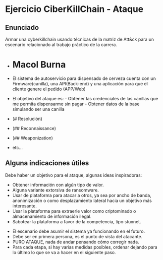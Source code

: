 # Ejercicio CiberKillChain - Ataque

## Enunciado

Armar una cyberkillchain usando técnicas de la matriz de Att&ck para un escenario relacionado al trabajo práctico de la carrera.

 * # Macol Burna
 * El sistema de autoservicio para dispensado de cerveza cuenta con un Firmware(canilla), una API(Back-end) y una aplicación para que el cliente genere el pedido (APP/Web)
 * El objetivo del ataque es:
       - Obtener las credenciales de las canillas que me permita dispensarme sin pagar
       - Obtener datos de la base simulando ser una canilla

 * (# Resolución)
 * (## Reconnaissance)
 * (## Weaponization)
 * etc...

## Alguna indicaciones útiles

Debe haber un objetivo para el ataque, algunas ideas inspiradoras:

* Obtener información con algún tipo de valor.
* Alguna variante extorsiva de ransomware.
* Usar de plataforma para atacar a otros, ya sea por ancho de banda, anonimización o como desplazamiento lateral hacia un objetivo más interesante.
* Usar la plataforma para extraerle valor como criptominado o almacenamiento de información ilegal.
* Sabotear la plataforma a favor de la competencia, tipo stuxnet.

- El escenario debe asumir el sistema ya funcionando en el futuro.
- Debe ser en primera persona, es el punto de vista del atacante.
- PURO ATAQUE, nada de andar pensando cómo corregir nada.
- Para cada etapa, si hay varias medidas posibles, ordenar dejando para lo último lo que se va a hacer en el siguiente paso.

